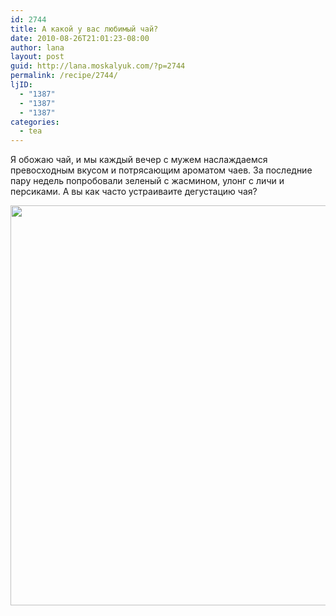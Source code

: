 ```yaml
---
id: 2744
title: А какой у вас любимый чай?
date: 2010-08-26T21:01:23-08:00
author: lana
layout: post
guid: http://lana.moskalyuk.com/?p=2744
permalink: /recipe/2744/
ljID:
  - "1387"
  - "1387"
  - "1387"
categories:
  - tea
---
```

Я обожаю чай, и мы каждый вечер с мужем наслаждаемся превосходным вкусом и потрясающим ароматом чаев. За последние пару недель попробовали зеленый с жасмином, улонг с личи и персиками. А вы как часто устраиваите дегустацию чая?

<img loading="lazy" class="alignnone" title="tea" src="http://farm5.static.flickr.com/4095/4931293126_81f61cfe33_z.jpg" alt="" width="591" height="640" />